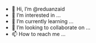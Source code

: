 - 👋 Hi, I’m @reduanzaid
- 👀 I’m interested in ...
- 🌱 I’m currently learning ...
- 💞️ I’m looking to collaborate on ...
- 📫 How to reach me ...

<!---
reduanzaid/reduanzaid is a ✨ special ✨ repository because its `README.md` (this file) appears on your GitHub profile.
You can click the Preview link to take a look at your changes.
--->
